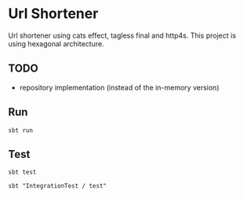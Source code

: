 # Url Shortener
Url shortener using cats effect, tagless final and http4s. This project is using hexagonal architecture.

## TODO
- repository implementation (instead of the in-memory version)

## Run
```sbt run```

## Test
```sbt test``` 

```sbt "IntegrationTest / test"``` 